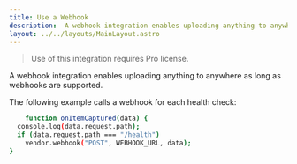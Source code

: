 ```yaml
---
title: Use a Webhook
description:  A webhook integration enables uploading anything to anywhere as long as webhooks are supported.
layout: ../../layouts/MainLayout.astro
---
```

> Use of this integration requires Pro license.

A webhook integration enables uploading anything to anywhere as long as webhooks are supported.

The following example calls a webhook for each health check:
```bash
    function onItemCaptured(data) {
  console.log(data.request.path);
  if (data.request.path === "/health")
    vendor.webhook("POST", WEBHOOK_URL, data);
}
```